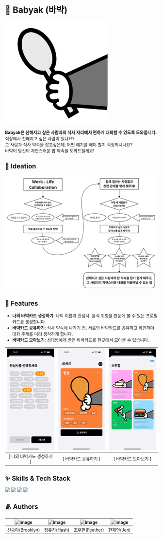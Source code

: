 # 🍚 Babyak (바뱍)
<img width="338" alt="AppIcon" src="https://github.com/Code-Drop-DevAcademy/2024-Team-6/blob/main/Babyak_icon.png?raw=true">

**Babyak은 친해지고 싶은 사람과의 식사 자리에서 편하게 대화할 수 있도록 도와줍니다.**<br/>
직장에서 친해지고 싶은 사람이 있나요?<br/> 
그 사람과 식사 약속을 잡고싶은데, 어떤 얘기를 해야 할지 걱정되시나요?<br/> 
바뱍이 당신의 자연스러운 밥 약속을 도와드릴게요! <br/> 

## 💭 Ideation
<img width="800" alt="AppFlow" src="https://github.com/Code-Drop-DevAcademy/2024-Team-6/blob/main/Babyak_planning.png?raw=true">

## :pushpin: Features

- **나의 바뱍카드 생성하기**: 나의 이름과 관심사, 음식 취향을 한눈에 볼 수 있는 프로필 카드를 생성합니다.
- **바뱍카드 공유하기**: 식사 약속에 나가기 전, 서로의 바뱍카드를 공유하고 확인하며 대화 주제를 미리 생각하게 합니다.
- **바뱍카드 모아보기**: 상대방에게 받은 바뱍카드를 한곳에서 모아볼 수 있습니다.
  
|![image](https://github.com/Code-Drop-DevAcademy/2024-Team-6/blob/main/Babyak_create.png?raw=true)|![image](https://github.com/Code-Drop-DevAcademy/2024-Team-6/blob/main/Babyak_share.png?raw=true)|![image](https://github.com/Code-Drop-DevAcademy/2024-Team-6/blob/main/Babyak_collection.png?raw=true)|
|:-:|:-:|:-:|
|[ 나의 바뱍카드 생성하기 ]|[ 바뱍카드 공유하기 ]|[ 바뱍카드 모아보기 ]|


## :sparkles: Skills & Tech Stack

<div>
<img src="https://img.shields.io/badge/swift-F05138?style=for-the-badge&logo=swift&logoColor=white">
<img src="https://img.shields.io/badge/swiftUI-F05138?style=for-the-badge&logo=swift&logoColor=white">
<img src="https://img.shields.io/badge/Xcode-147EFB?style=for-the-badge&logo=xcode&logoColor=white">
<img src="https://img.shields.io/badge/iOS-000000?style=for-the-badge&logo=ios&logoColor=white">
<div>


## :people_hugging: Authors
|![image](https://avatars.githubusercontent.com/u/90595710?v=4)|![image](https://avatars.githubusercontent.com/u/167486830?v=4)|![image](https://avatars.githubusercontent.com/u/140409015?v=4)|![image](https://avatars.githubusercontent.com/u/64794813?v=4)|
|:-:|:-:|:-:|:-:|
|[신승아(Brooklyn)](https://github.com/seongahshin)|[정유진(Hash)](https://github.com/JungHash)|[조우현(Feather)](https://github.com/WooFeather)|[현재연(Jen)](https://github.com/HyunJaeyeon)|
